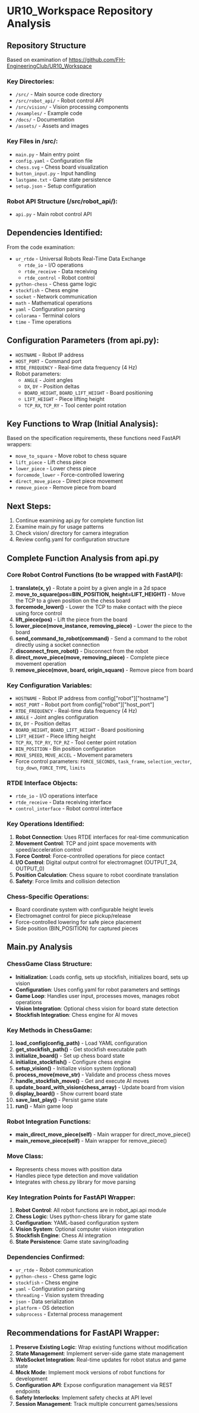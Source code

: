 # UR10_Workspace Repository Analysis

## Repository Structure

Based on examination of https://github.com/FH-EngineeringClub/UR10_Workspace

### Key Directories:
- `/src/` - Main source code directory
- `/src/robot_api/` - Robot control API
- `/src/vision/` - Vision processing components
- `/examples/` - Example code
- `/docs/` - Documentation
- `/assets/` - Assets and images

### Key Files in /src/:
- `main.py` - Main entry point
- `config.yaml` - Configuration file
- `chess.svg` - Chess board visualization
- `button_input.py` - Input handling
- `lastgame.txt` - Game state persistence
- `setup.json` - Setup configuration

### Robot API Structure (/src/robot_api/):
- `api.py` - Main robot control API

## Dependencies Identified:
From the code examination:
- `ur_rtde` - Universal Robots Real-Time Data Exchange
  - `rtde_io` - I/O operations
  - `rtde_receive` - Data receiving
  - `rtde_control` - Robot control
- `python-chess` - Chess game logic
- `stockfish` - Chess engine
- `socket` - Network communication
- `math` - Mathematical operations
- `yaml` - Configuration parsing
- `colorama` - Terminal colors
- `time` - Time operations

## Configuration Parameters (from api.py):
- `HOSTNAME` - Robot IP address
- `HOST_PORT` - Command port
- `RTDE_FREQUENCY` - Real-time data frequency (4 Hz)
- Robot parameters:
  - `ANGLE` - Joint angles
  - `DX`, `DY` - Position deltas
  - `BOARD_HEIGHT`, `BOARD_LIFT_HEIGHT` - Board positioning
  - `LIFT_HEIGHT` - Piece lifting height
  - `TCP_RX`, `TCP_RY` - Tool center point rotation

## Key Functions to Wrap (Initial Analysis):
Based on the specification requirements, these functions need FastAPI wrappers:
- `move_to_square` - Move robot to chess square
- `lift_piece` - Lift chess piece
- `lower_piece` - Lower chess piece
- `forcemode_lower` - Force-controlled lowering
- `direct_move_piece` - Direct piece movement
- `remove_piece` - Remove piece from board

## Next Steps:
1. Continue examining api.py for complete function list
2. Examine main.py for usage patterns
3. Check vision/ directory for camera integration
4. Review config.yaml for configuration structure



## Complete Function Analysis from api.py

### Core Robot Control Functions (to be wrapped with FastAPI):

1. **translate(x, y)** - Rotate a point by a given angle in a 2d space
2. **move_to_square(pos=BIN_POSITION, height=LIFT_HEIGHT)** - Move the TCP to a given position on the chess board
3. **forcemode_lower()** - Lower the TCP to make contact with the piece using force control
4. **lift_piece(pos)** - Lift the piece from the board
5. **lower_piece(move_instance, removing_piece)** - Lower the piece to the board
6. **send_command_to_robot(command)** - Send a command to the robot directly using a socket connection
7. **disconnect_from_robot()** - Disconnect from the robot
8. **direct_move_piece(move, removing_piece)** - Complete piece movement operation
9. **remove_piece(move, board, origin_square)** - Remove piece from board

### Key Configuration Variables:
- `HOSTNAME` - Robot IP address from config["robot"]["hostname"]
- `HOST_PORT` - Robot port from config["robot"]["host_port"]
- `RTDE_FREQUENCY` - Real-time data frequency (4 Hz)
- `ANGLE` - Joint angles configuration
- `DX`, `DY` - Position deltas
- `BOARD_HEIGHT`, `BOARD_LIFT_HEIGHT` - Board positioning
- `LIFT_HEIGHT` - Piece lifting height
- `TCP_RX`, `TCP_RY`, `TCP_RZ` - Tool center point rotation
- `BIN_POSITION` - Bin position configuration
- `MOVE_SPEED`, `MOVE_ACCEL` - Movement parameters
- Force control parameters: `FORCE_SECONDS`, `task_frame`, `selection_vector`, `tcp_down`, `FORCE_TYPE`, `limits`

### RTDE Interface Objects:
- `rtde_io` - I/O operations interface
- `rtde_receive` - Data receiving interface  
- `control_interface` - Robot control interface

### Key Operations Identified:
1. **Robot Connection**: Uses RTDE interfaces for real-time communication
2. **Movement Control**: TCP and joint space movements with speed/acceleration control
3. **Force Control**: Force-controlled operations for piece contact
4. **I/O Control**: Digital output control for electromagnet (OUTPUT_24, OUTPUT_0)
5. **Position Calculation**: Chess square to robot coordinate translation
6. **Safety**: Force limits and collision detection

### Chess-Specific Operations:
- Board coordinate system with configurable height levels
- Electromagnet control for piece pickup/release
- Force-controlled lowering for safe piece placement
- Side position (BIN_POSITION) for captured pieces


## Main.py Analysis

### ChessGame Class Structure:
- **Initialization**: Loads config, sets up stockfish, initializes board, sets up vision
- **Configuration**: Uses config.yaml for robot parameters and settings
- **Game Loop**: Handles user input, processes moves, manages robot operations
- **Vision Integration**: Optional chess vision for board state detection
- **Stockfish Integration**: Chess engine for AI moves

### Key Methods in ChessGame:
1. **load_config(config_path)** - Load YAML configuration
2. **get_stockfish_path()** - Get stockfish executable path
3. **initialize_board()** - Set up chess board state
4. **initialize_stockfish()** - Configure chess engine
5. **setup_vision()** - Initialize vision system (optional)
6. **process_move(move_str)** - Validate and process chess moves
7. **handle_stockfish_move()** - Get and execute AI moves
8. **update_board_with_vision(chess_array)** - Update board from vision
9. **display_board()** - Show current board state
10. **save_last_play()** - Persist game state
11. **run()** - Main game loop

### Robot Integration Functions:
- **main_direct_move_piece(self)** - Main wrapper for direct_move_piece()
- **main_remove_piece(self)** - Main wrapper for remove_piece()

### Move Class:
- Represents chess moves with position data
- Handles piece type detection and move validation
- Integrates with chess.py library for move parsing

### Key Integration Points for FastAPI Wrapper:
1. **Robot Control**: All robot functions are in robot_api.api module
2. **Chess Logic**: Uses python-chess library for game state
3. **Configuration**: YAML-based configuration system
4. **Vision System**: Optional computer vision integration
5. **Stockfish Engine**: Chess AI integration
6. **State Persistence**: Game state saving/loading

### Dependencies Confirmed:
- `ur_rtde` - Robot communication
- `python-chess` - Chess game logic
- `stockfish` - Chess engine
- `yaml` - Configuration parsing
- `threading` - Vision system threading
- `json` - Data serialization
- `platform` - OS detection
- `subprocess` - External process management

## Recommendations for FastAPI Wrapper:
1. **Preserve Existing Logic**: Wrap existing functions without modification
2. **State Management**: Implement server-side game state management
3. **WebSocket Integration**: Real-time updates for robot status and game state
4. **Mock Mode**: Implement mock versions of robot functions for development
5. **Configuration API**: Expose configuration management via REST endpoints
6. **Safety Interlocks**: Implement safety checks at API level
7. **Session Management**: Track multiple concurrent games/sessions

